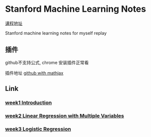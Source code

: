 # Stanford Machine Learning Notes
[课程地址](https://www.coursera.org/learn/machine-learning/home/week/2)

Stanford machine learning notes for myself replay

## 插件
github不支持公式, chrome 安装插件正常看

插件地址  [github with mathjax](https://chrome.google.com/webstore/detail/github-with-mathjax/ioemnmodlmafdkllaclgeombjnmnbima)



## Link
### [week1 Introduction](https://github.com/longli-ai/Stanford_Machine_Learning-Notes/blob/master/week1.md)

### [week2 Linear Regression with Multiple Variables](https://github.com/longli-ai/Stanford_Machine_Learning-Notes/blob/master/week2.md)


### [week3 Logistic Regression](https://github.com/longli-ai/Stanford_Machine_Learning-Notes/blob/master/week3.md)